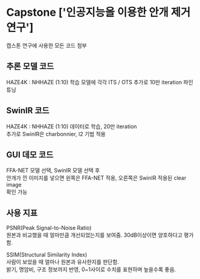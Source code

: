 # Capstone ['인공지능을 이용한 안개 제거연구']
캡스톤 연구에 사용한 모든 코드 첨부

## 추론 모델 코드
HAZE4K : NHHAZE (1:10) 학습 모델에 각각 ITS / OTS 추가로 10만 iteration 파인튜닝

## SwinIR 코드
HAZE4K : NHHAZE (1:10) 데이터로 학습, 20만 iteration  
추가로 SwinIR은 charbonnier, l2 기법 적용

## GUI 데모 코드
FFA-NET 모델 선택, SwinIR 모델 선택 후  
안개가 낀 이미지를 넣으면 왼쪽은 FFA-NET 적용, 오른쪽은 SwinIR 적용된 clear image  
확인 가능

## 사용 지표
PSNR(Peak Signal-to-Noise Ratio)  
원본과 비교했을 때 얼마만큼 개선되었는지를 보여줌. 30dB이상이면 양호하다고 평가함.

SSIM(Structural Similarity Index)  
사람이 보았을 때 얼마나 원본과 유사한지를 판단함.  
밝기, 명암비, 구조 정보까지 반영, 0~1사이로 수치를 표현하며 높을수록 좋음.

